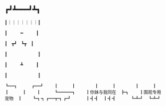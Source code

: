 ┏┛┻━━━┛┻┓
-----
┃｜｜｜｜｜｜｜┃

┃　　　━　　　┃

┃　┳┛　┗┳　┃

┃　　　　　　　┃

┃　　　┻　　　┃

┃　　　　　　　┃

┗━┓　　　┏━┛
　　┃　　　┃　　
　　┃　　　┃　　
　　┃　　　┃　 　
　　┃　　　┃
　　┃　　　┗━━━┓
　　┃你妹与我同在　┣┓
　　┃围观专用宠物　┃
　　┗┓┓┏━┳┓┏┛
　　　┃┫┫　┃┫┫
　　　┗┻┛　┗┻┛ 
